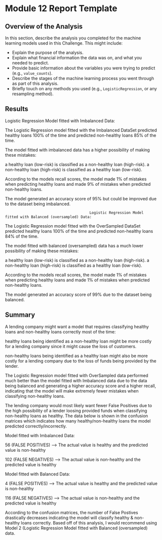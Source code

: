 # Module 12 Report Template

## Overview of the Analysis

In this section, describe the analysis you completed for the machine learning models used in this Challenge. This might include:

* Explain the purpose of the analysis.
* Explain what financial information the data was on, and what you needed to predict.
* Provide basic information about the variables you were trying to predict (e.g., `value_counts`).
* Describe the stages of the machine learning process you went through as part of this analysis.
* Briefly touch on any methods you used (e.g., `LogisticRegression`, or any resampling method).

## Results

Logistic Regression Model fitted with Imbalanced Data:

The Logistic Regression model fitted with the Imbalanced DataSet predicted healthy loans 100% of the time and predicted non-healthy loans 85% of the time.


The model fitted with imbalanced data has a higher possibility of making these mistakes:

a healthy loan (low-risk) is classified as a non-healthy loan (high-risk).
a non-healthy loan (high-risk) is classified as a healthy loan (low-risk).

According to the models recall scores, the model made 1% of mistakes when predicting healthy loans and made 9% of mistakes when predicted non-healthy loans.

The model generated an accuracy score of 95% but could be improved due to the dataset being imbalanced.


                                           Logistic Regression Model fitted with Balanced (oversampled) Data:

The Logistic Regression model fitted with the OverSampled DataSet predicted healthy loans 100% of the time and predicted non-healthy loans 84% of the time.


The model fitted with balanced (oversampled) data has a much lower possibility of making these mistakes:

a healthy loan (low-risk) is classified as a non-healthy loan (high-risk).
a non-healthy loan (high-risk) is classified as a healthy loan (low-risk).

According to the models recall scores, the model made 1% of mistakes when predicting healthy loans and made 1% of mistakes when predicted non-healthy loans.

The model generated an accuracy score of 99% due to the dataset being balanced.

## Summary

A lending company might want a model that requires classifying healthy loans and non-healthy loans correctly most of the time:

healthy loans being identified as a non-healthy loan might be more costly for a lending company since it might cause the loss of customers.

non-healthy loans being identified as a healthy loan might also be more costly for a lending company due to the loss of funds being provided by the lender.

The Logistic Regression model fitted with OverSampled data performed much better than the model fitted with Imbalanced data due to the data being balanced and generating a higher accuracy score and a higher recall, indicating that the model will make extremely fewer mistakes when classifying non-healthy loans.


The lending company would most likely want fewer False Positives due to the high possibility of a lender loosing provided funds when classifying non-healthy loans as healthy. The data below is shown in the confusion matrices which indicates how many healthy/non-healthy loans the model predicted correctly/incorrectly.

Model fitted with Imbalanced Data:

56 (FALSE POSITIVES) --> The actual value is healthy and the predicted value is non-healthy

102 (FALSE NEGATIVES) --> The actual value is non-healthy and the predicted value is healthy


Model fitted with Balanced Data:

4 (FALSE POSITIVES) --> The actual value is healthy and the predicted value is non-healthy

116 (FALSE NEGATIVES) --> The actual value is non-healthy and the predicted value is healthy

According to the confusion matrices, the number of False Postives drastically decreases indicating the model will classify healthy & non-healthy loans correctly. Based off of this analysis, I would recommend using Model 2 (Logistic Regression Model fitted with Balanced (oversampled) data.